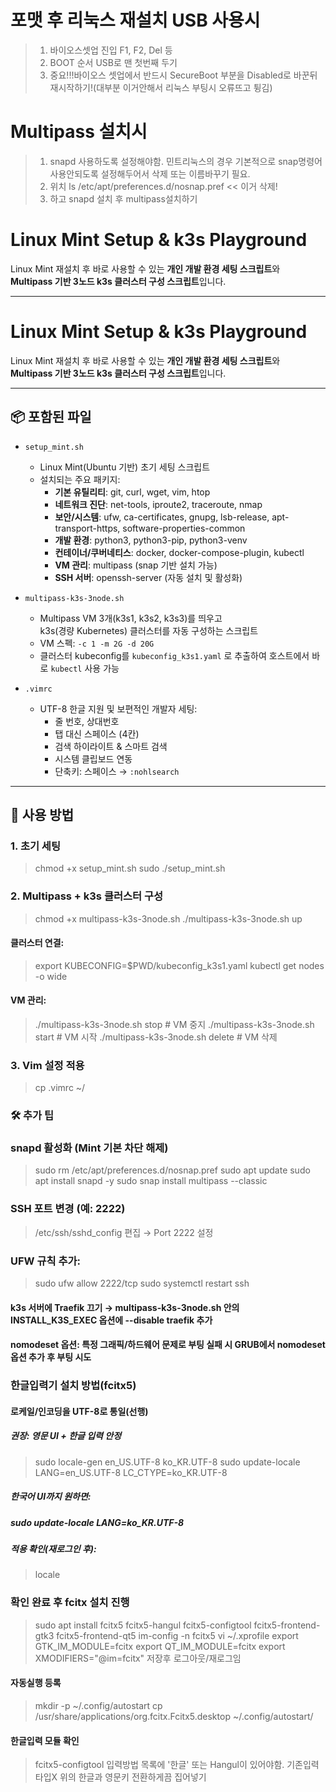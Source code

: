 # 포맷 후 리눅스 재설치 USB 사용시
> 1. 바이오스셋업 진입 F1, F2, Del 등
> 2. BOOT 순서 USB로 맨 첫번째 두기
> 3. 중요!!!바이오스 셋업에서 반드시 SecureBoot 부분을 Disabled로 바꾼뒤 재시작하기!(대부분 이거안해서 리눅스 부팅시 오류뜨고 튕김)


# Multipass 설치시
> 1. snapd 사용하도록 설정해야함. 민트리눅스의 경우 기본적으로 snap명령어사용안되도록 설정해두어서 삭제 또는 이름바꾸기 필요.
> 2. 위치 ls /etc/apt/preferences.d/nosnap.pref  << 이거 삭제!
> 3. 하고 snapd 설치 후 multipass설치하기


# Linux Mint Setup & k3s Playground

Linux Mint 재설치 후 바로 사용할 수 있는 **개인 개발 환경 세팅 스크립트**와  
**Multipass 기반 3노드 k3s 클러스터 구성 스크립트**입니다.

---

# Linux Mint Setup & k3s Playground

Linux Mint 재설치 후 바로 사용할 수 있는 **개인 개발 환경 세팅 스크립트**와  
**Multipass 기반 3노드 k3s 클러스터 구성 스크립트**입니다.

---

## 📦 포함된 파일

- `setup_mint.sh`  
  - Linux Mint(Ubuntu 기반) 초기 세팅 스크립트  
  - 설치되는 주요 패키지:
    - **기본 유틸리티**: git, curl, wget, vim, htop
    - **네트워크 진단**: net-tools, iproute2, traceroute, nmap
    - **보안/시스템**: ufw, ca-certificates, gnupg, lsb-release, apt-transport-https, software-properties-common
    - **개발 환경**: python3, python3-pip, python3-venv
    - **컨테이너/쿠버네티스**: docker, docker-compose-plugin, kubectl
    - **VM 관리**: multipass (snap 기반 설치 가능)
    - **SSH 서버**: openssh-server (자동 설치 및 활성화)

- `multipass-k3s-3node.sh`  
  - Multipass VM 3개(k3s1, k3s2, k3s3)를 띄우고  
    k3s(경량 Kubernetes) 클러스터를 자동 구성하는 스크립트
  - VM 스펙: `-c 1 -m 2G -d 20G`
  - 클러스터 kubeconfig를 `kubeconfig_k3s1.yaml` 로 추출하여 호스트에서 바로 `kubectl` 사용 가능

- `.vimrc`  
  - UTF-8 한글 지원 및 보편적인 개발자 세팅:
    - 줄 번호, 상대번호
    - 탭 대신 스페이스 (4칸)
    - 검색 하이라이트 & 스마트 검색
    - 시스템 클립보드 연동
    - 단축키: 스페이스 → `:nohlsearch`

---

## 🚀 사용 방법

### 1. 초기 세팅
> chmod +x setup_mint.sh
> sudo ./setup_mint.sh

### 2. Multipass + k3s 클러스터 구성
> chmod +x multipass-k3s-3node.sh
> ./multipass-k3s-3node.sh up


#### 클러스터 연결:

> export KUBECONFIG=$PWD/kubeconfig_k3s1.yaml
> kubectl get nodes -o wide


#### VM 관리:

> ./multipass-k3s-3node.sh stop    # VM 중지
> ./multipass-k3s-3node.sh start   # VM 시작
> ./multipass-k3s-3node.sh delete  # VM 삭제

### 3. Vim 설정 적용
> cp .vimrc ~/

### 🛠️ 추가 팁

### snapd 활성화 (Mint 기본 차단 해제)

> sudo rm /etc/apt/preferences.d/nosnap.pref
> sudo apt update
> sudo apt install snapd -y
> sudo snap install multipass --classic


### SSH 포트 변경 (예: 2222)

> /etc/ssh/sshd_config 편집 → Port 2222 설정

### UFW 규칙 추가:

> sudo ufw allow 2222/tcp
> sudo systemctl restart ssh


#### k3s 서버에 Traefik 끄기 → multipass-k3s-3node.sh 안의 INSTALL_K3S_EXEC 옵션에 --disable traefik 추가
#### nomodeset 옵션: 특정 그래픽/하드웨어 문제로 부팅 실패 시 GRUB에서 nomodeset 옵션 추가 후 부팅 시도

### 한글입력기 설치 방법(fcitx5)
#### 로케일/인코딩을 UTF-8로 통일(선행)
##### 권장: 영문 UI + 한글 입력 안정
> sudo locale-gen en_US.UTF-8 ko_KR.UTF-8
> sudo update-locale LANG=en_US.UTF-8 LC_CTYPE=ko_KR.UTF-8

##### 한국어 UI까지 원하면:
##### sudo update-locale LANG=ko_KR.UTF-8
##### 적용 확인(재로그인 후):
> locale

### 확인 완료 후 fcitx 설치 진행
> sudo apt install fcitx5 fcitx5-hangul fcitx5-configtool fcitx5-frontend-gtk3 fcitx5-frontend-qt5
> im-config -n fcitx5
> vi ~/.xprofile
> export GTK_IM_MODULE=fcitx
> export QT_IM_MODULE=fcitx
> export XMODIFIERS="@im=fcitx"
> 저장후 로그아웃/재로그임

#### 자동실행 등록
> mkdir -p ~/.config/autostart
> cp /usr/share/applications/org.fcitx.Fcitx5.desktop ~/.config/autostart/

#### 한글입력 모듈 확인
> fcitx5-configtool
> 입력방법 목록에 '한글' 또는 Hangul이 있어야함. 기존입력타입X
> 위의 한글과 영문키 전환하게끔 집어넣기

